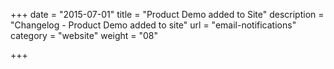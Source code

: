 +++
date = "2015-07-01"
title = "Product Demo added to Site"
description = "Changelog - Product Demo added to site"
url = "email-notifications"
category = "website"
weight = "08"

+++
